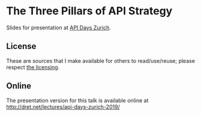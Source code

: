 # The Three Pillars of API Strategy

Slides for presentation at [API Days Zurich](https://www.apidays.co/zurich).

## License

These are sources that I make available for others to read/use/reuse; please respect [the licensing](../LICENSE).


## Online

The presentation version for this talk is available online at http://dret.net/lectures/api-days-zurich-2019/
